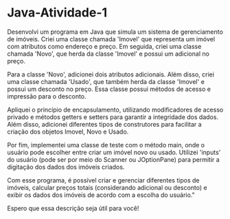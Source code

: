 # Java-Atividade-1
Desenvolvi um programa em Java que simula um sistema de gerenciamento de imóveis. Criei uma classe chamada 'Imovel' que representa um imóvel com atributos como endereço e preço. Em seguida, criei uma classe chamada 'Novo', que herda da classe 'Imovel' e possui um adicional no preço.

Para a classe 'Novo', adicionei dois atributos adicionais. Além disso, criei uma classe chamada 'Usado', que também herda da classe 'Imovel' e possui um desconto no preço. Essa classe possui métodos de acesso e impressão para o desconto.

Apliquei o princípio de encapsulamento, utilizando modificadores de acesso privado e métodos getters e setters para garantir a integridade dos dados. Além disso, adicionei diferentes tipos de construtores para facilitar a criação dos objetos Imovel, Novo e Usado.

Por fim, implementei uma classe de teste com o método main, onde o usuário pode escolher entre criar um imóvel novo ou usado. Utilizei 'inputs' do usuário (pode ser por meio do Scanner ou JOptionPane) para permitir a digitação dos dados dos imóveis criados.

Com esse programa, é possível criar e gerenciar diferentes tipos de imóveis, calcular preços totais (considerando adicional ou desconto) e exibir os dados dos imóveis de acordo com a escolha do usuário."

Espero que essa descrição seja útil para você!
